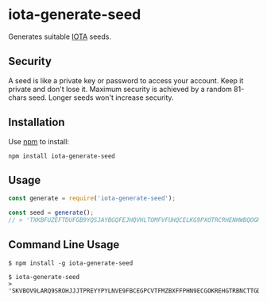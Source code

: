 # iota-generate-seed

Generates suitable [IOTA](https://iotatoken.com/) seeds.

## Security

A seed is like a private key or password to access your account. Keep it private and don't lose it.
Maximum security is achieved by a random 81-chars seed. Longer seeds won't increase security.

## Installation

Use [npm](https://github.com/npm/npm) to install:

```
npm install iota-generate-seed
```

## Usage

```javascript
const generate = require('iota-generate-seed');

const seed = generate();
// > 'TXKBFUZEFTDUFGB9YQSJAYBGQFEJHQVHLTOMFVFUHQCELKG9PXOTRCRHENHWBQOGRSFHGQLLLQJULFENE'
```
## Command Line Usage

```
$ npm install -g iota-generate-seed

$ iota-generate-seed
> 'SKVBOV9LARQ9SROHJJJTPREYYPYLNVE9FBCEGPCVTFMZBXFFPHN9ECGOKREHGTRBNCTTGDWZPXXZWKLIS'
```
